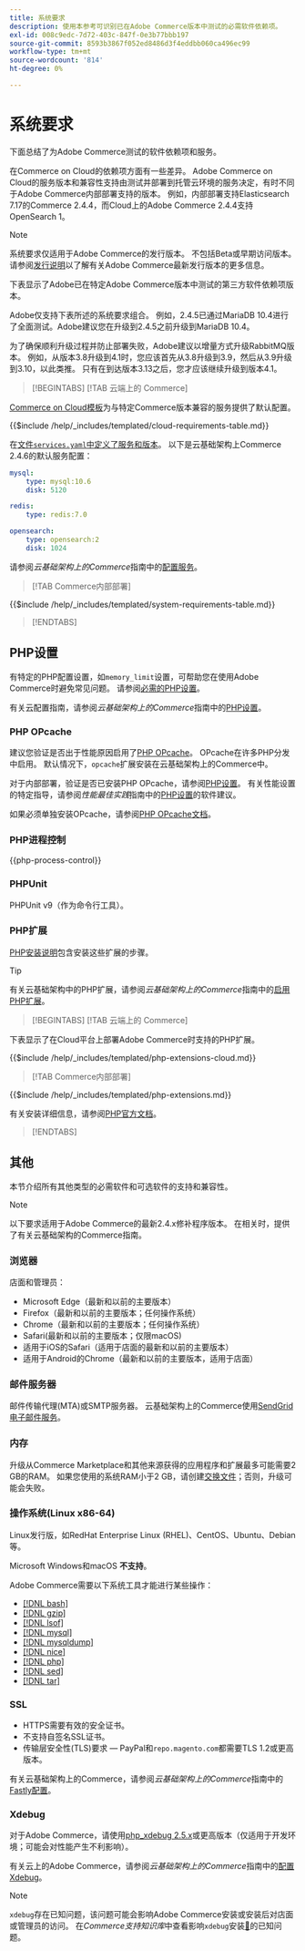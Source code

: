 ```yaml
---
title: 系统要求
description: 使用本参考可识别已在Adobe Commerce版本中测试的必需软件依赖项。
exl-id: 008c9edc-7d72-403c-847f-0e3b77bbb197
source-git-commit: 8593b3867f052ed8486d3f4eddbb060ca496ec99
workflow-type: tm+mt
source-wordcount: '814'
ht-degree: 0%

---
```


# 系统要求

下面总结了为Adobe Commerce测试的软件依赖项和服务。

在Commerce on Cloud的依赖项方面有一些差异。 Adobe Commerce on Cloud的服务版本和兼容性支持由测试并部署到托管云环境的服务决定，有时不同于Adobe Commerce内部部署支持的版本。 例如，内部部署支持Elasticsearch 7.17的Commerce 2.4.4，而Cloud上的Adobe Commerce 2.4.4支持OpenSearch 1。

>[!NOTE]
>
>系统要求仅适用于Adobe Commerce的发行版本。 不包括Beta或早期访问版本。 请参阅[发行说明](../release/release-notes/overview.md)以了解有关Adobe Commerce最新发行版本的更多信息。

下表显示了Adobe已在特定Adobe Commerce版本中测试的第三方软件依赖项版本。

Adobe仅支持下表所述的系统要求组合。 例如，2.4.5已通过MariaDB 10.4进行了全面测试。Adobe建议您在升级到2.4.5之前升级到MariaDB 10.4。

为了确保顺利升级过程并防止部署失败，Adobe建议以增量方式升级RabbitMQ版本。 例如，从版本3.8升级到4.1时，您应该首先从3.8升级到3.9，然后从3.9升级到3.10，以此类推。 只有在到达版本3.13之后，您才应该继续升级到版本4.1。

>[!BEGINTABS]
>[!TAB 云端上的 Commerce]

[Commerce on Cloud模板](https://github.com/magento/magento-cloud)为与特定Commerce版本兼容的服务提供了默认配置。

{{$include /help/_includes/templated/cloud-requirements-table.md}}

在[文件`services.yaml`中定义了服务和版本](https://github.com/magento/magento-cloud/blob/master/.magento/services.yaml)。 以下是云基础架构上Commerce 2.4.6的默认服务配置：

```yaml
mysql:
    type: mysql:10.6
    disk: 5120

redis:
    type: redis:7.0

opensearch:
    type: opensearch:2
    disk: 1024
```

请参阅&#x200B;_云基础架构上的Commerce_&#x200B;指南中的[配置服务](https://experienceleague.adobe.com/docs/commerce-cloud-service/user-guide/configure/service/services-yaml.html)。

>[!TAB Commerce内部部署]

{{$include /help/_includes/templated/system-requirements-table.md}}

>[!ENDTABS]

## PHP设置

有特定的PHP配置设置，如`memory_limit`设置，可帮助您在使用Adobe Commerce时避免常见问题。 请参阅[必需的PHP设置](prerequisites/php-settings.md)。

有关云配置指南，请参阅&#x200B;_云基础架构上的Commerce_&#x200B;指南中的[PHP设置](https://experienceleague.adobe.com/docs/commerce-cloud-service/user-guide/configure/app/php-settings.html)。

### PHP OPcache

建议您验证是否出于性能原因启用了[PHP OPcache](https://www.php.net/manual/en/intro.opcache.php)。 OPcache在许多PHP分发中启用。 默认情况下，`opcache`扩展安装在云基础架构上的Commerce中。

对于内部部署，验证是否已安装PHP OPcache，请参阅[PHP设置](prerequisites/php-settings.md)。 有关性能设置的特定指导，请参阅&#x200B;_性能最佳实践_&#x200B;指南中的[PHP设置](https://experienceleague.adobe.com/docs/commerce-operations/performance-best-practices/software.html#php-settings)的软件建议。

如果必须单独安装OPcache，请参阅[PHP OPcache文档](https://www.php.net/manual/en/opcache.setup.php)。

### PHP进程控制

{{php-process-control}}

### PHPUnit

PHPUnit v9（作为命令行工具）。

### PHP扩展

[PHP安装说明](prerequisites/php-settings.md)包含安装这些扩展的步骤。

>[!TIP]
>
>有关云基础架构中的PHP扩展，请参阅&#x200B;_云基础架构上的Commerce_&#x200B;指南中的[启用PHP扩展](https://experienceleague.adobe.com/docs/commerce-cloud-service/user-guide/configure/app/php-settings.html#enable-extensions)。

>[!BEGINTABS]
>[!TAB 云端上的 Commerce]

下表显示了在Cloud平台上部署Adobe Commerce时支持的PHP扩展。

{{$include /help/_includes/templated/php-extensions-cloud.md}}

>[!TAB Commerce内部部署]

{{$include /help/_includes/templated/php-extensions.md}}

有关安装详细信息，请参阅[PHP官方文档](https://www.php.net/manual/en/extensions.php)。

>[!ENDTABS]

## 其他

本节介绍所有其他类型的必需软件和可选软件的支持和兼容性。

>[!NOTE]
>
>以下要求适用于Adobe Commerce的最新2.4.x修补程序版本。 在相关时，提供了有关云基础架构的Commerce指南。

### 浏览器

店面和管理员：

- Microsoft Edge（最新和以前的主要版本）
- Firefox（最新和以前的主要版本；任何操作系统）
- Chrome（最新和以前的主要版本；任何操作系统）
- Safari(最新和以前的主要版本；仅限macOS)
- 适用于iOS的Safari（适用于店面的最新和以前的主要版本）
- 适用于Android的Chrome（最新和以前的主要版本，适用于店面）

### 邮件服务器

邮件传输代理(MTA)或SMTP服务器。 云基础架构上的Commerce使用[SendGrid电子邮件服务](https://experienceleague.adobe.com/docs/commerce-cloud-service/user-guide/project/sendgrid.html)。

### 内存

升级从Commerce Marketplace和其他来源获得的应用程序和扩展最多可能需要2 GB的RAM。 如果您使用的系统RAM小于2 GB，请创建[交换文件](https://support.magento.com/hc/en-us/articles/360032980432)；否则，升级可能会失败。

### 操作系统(Linux x86-64)

Linux发行版，如RedHat Enterprise Linux (RHEL)、CentOS、Ubuntu、Debian等。

Microsoft Windows和macOS **不支持**。

Adobe Commerce需要以下系统工具才能进行某些操作：

- [[!DNL bash]](https://www.gnu.org/software/bash/)
- [[!DNL gzip]](https://www.gzip.org/)
- [[!DNL lsof]](https://linux.die.net/man/8/lsof)
- [[!DNL mysql]](https://www.mysql.com/)
- [[!DNL mysqldump]](https://dev.mysql.com/doc/refman/8.0/en/mysqldump.html)
- [[!DNL nice]](https://linux.die.net/man/1/nice)
- [[!DNL php]](https://www.php.net/)
- [[!DNL sed]](https://www.gnu.org/software/sed/manual/sed.html)
- [[!DNL tar]](https://linux.die.net/man/1/tar)

### SSL

- HTTPS需要有效的安全证书。
- 不支持自签名SSL证书。
- 传输层安全性(TLS)要求 — PayPal和`repo.magento.com`都需要TLS 1.2或更高版本。

有关云基础架构上的Commerce，请参阅&#x200B;_云基础架构上的Commerce_&#x200B;指南中的[Fastly配置](https://experienceleague.adobe.com/docs/commerce-cloud-service/user-guide/cdn/setup-fastly/fastly-configuration.html)。

### Xdebug

对于Adobe Commerce，请使用[php_xdebug 2.5.x](https://xdebug.org/download)或更高版本（仅适用于开发环境；可能会对性能产生不利影响）。

有关云上的Adobe Commerce，请参阅&#x200B;_云基础架构上的Commerce_&#x200B;指南中的[配置Xdebug](https://experienceleague.adobe.com/docs/commerce-cloud-service/user-guide/develop/test/debug.html)。

>[!NOTE]
>
>`xdebug`存在已知问题，该问题可能会影响Adobe Commerce安装或安装后对店面或管理员的访问。 在&#x200B;_Commerce支持知识库_&#x200B;中查看影响`xdebug`安装[&#128279;](https://experienceleague.adobe.com/docs/commerce-knowledge-base/kb/troubleshooting/miscellaneous/known-issues-that-affect-installation.html)的已知问题。
